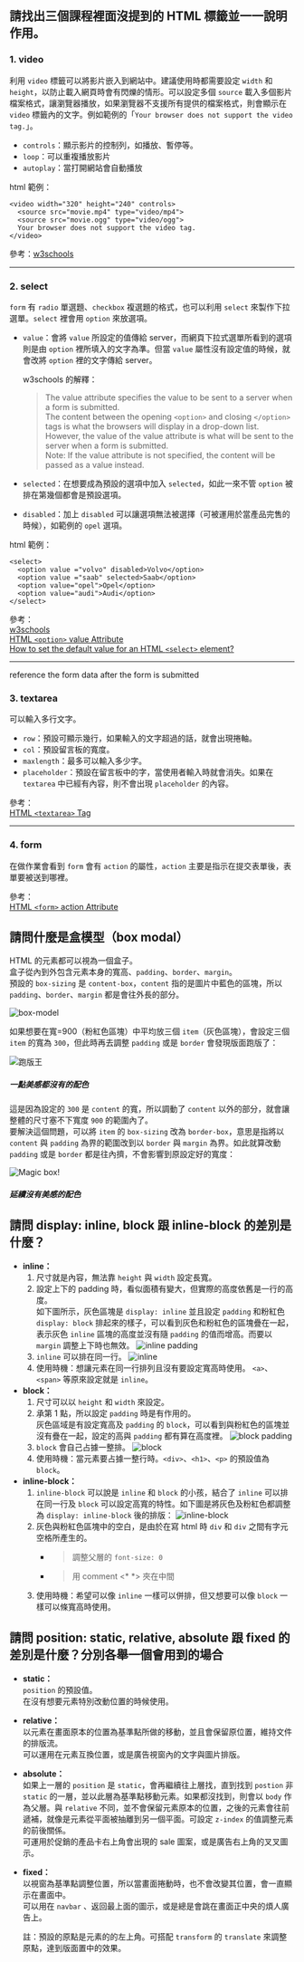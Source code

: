 ## 請找出三個課程裡面沒提到的 HTML 標籤並一一說明作用。
### 1. video  
利用 `video` 標籤可以將影片嵌入到網站中。建議使用時都需要設定 `width` 和 `height`，以防止載入網頁時會有閃爍的情形。可以設定多個 `source` 載入多個影片檔案格式，讓瀏覽器播放，如果瀏覽器不支援所有提供的檔案格式，則會顯示在 `video` 標籤內的文字。例如範例的「`Your browser does not support the video tag.`」。
* `controls`：顯示影片的控制列，如播放、暫停等。
* `loop`：可以重複播放影片
* `autoplay`：當打開網站會自動播放

html 範例：
```
<video width="320" height="240" controls>
  <source src="movie.mp4" type="video/mp4">
  <source src="movie.ogg" type="video/ogg">
  Your browser does not support the video tag.
</video>
```
參考：[w3schools](https://www.w3schools.com/tags/tryit.asp?filename=tryhtml5_video)

-----

### 2. select
`form` 有 `radio` 單選題、`checkbox` 複選題的格式，也可以利用 `select` 來製作下拉選單。`select` 裡會用 `option` 來放選項。  
* `value`：會將 `value` 所設定的值傳給 server，而網頁下拉式選單所看到的選項則是由 `option` 裡所填入的文字為準。但當 `value` 屬性沒有設定值的時候，就會改將 `option` 裡的文字傳給 server。

  w3schools 的解釋：
  >The value attribute specifies the value to be sent to a server when a form is submitted.  
  >The content between the opening `<option>` and closing `</option>` tags is what the browsers will display in a drop-down list. However, the value of the value attribute is what will be sent to the server when a form is submitted.  
  >Note: If the value attribute is not specified, the content will be passed as a value instead.

*  `selected`：在想要成為預設的選項中加入 `selected`，如此一來不管 `option` 被排在第幾個都會是預設選項。
* `disabled`：加上 `disabled` 可以讓選項無法被選擇（可被運用於當產品完售的時候），如範例的 `opel` 選項。

html 範例：
```
<select>
  <option value ="volvo" disabled>Volvo</option>
  <option value ="saab" selected>Saab</option>
  <option value="opel">Opel</option>
  <option value="audi">Audi</option>
</select>
```
參考：  
[w3schools](https://www.w3schools.com/tags/tryit.asp?filename=tryhtml_select)  
[HTML `<option>` value Attribute](https://www.w3schools.com/tags/att_option_value.asp)  
[How to set the default value for an HTML `<select>` element?](https://www.geeksforgeeks.org/how-to-set-the-default-value-for-an-html-select-element)

-----
reference the form data after the form is submitted

### 3. textarea
可以輸入多行文字。

* `row`：預設可顯示幾行，如果輸入的文字超過的話，就會出現捲軸。
* `col`：預設留言板的寬度。
* `maxlength`：最多可以輸入多少字。
* `placeholder`：預設在留言板中的字，當使用者輸入時就會消失。如果在 `textarea` 中已經有內容，則不會出現 `placeholder` 的內容。  
  
參考：  
[HTML `<textarea>` Tag](https://www.w3schools.com/tags/tag_textarea.asp)  

-----

### 4. form
在做作業會看到 `form` 會有 `action` 的屬性，`action` 主要是指示在提交表單後，表單要被送到哪裡。

參考：  
[HTML `<form>` action Attribute](https://www.w3schools.com/tags/att_form_action.asp)


## 請問什麼是盒模型（box modal）
HTML 的元素都可以視為一個盒子。  
盒子從內到外包含元素本身的寬高、`padding`、`border`、`margin`。  
預設的 `box-sizing` 是 `content-box`，`content` 指的是圖片中藍色的區塊，所以`padding`、`border`、`margin` 都是會往外長的部分。

![box-model](./hw3_img/box-model.png)

如果想要在寬=900（粉紅色區塊）中平均放三個 `item`（灰色區塊），會設定三個 `item` 的寬為 `300`，但此時再去調整 `padding` 或是 `border` 會發現版面跑版了：

![跑版王](./hw3_img/box-model2.png)
##### 一點美感都沒有的配色

這是因為設定的 `300` 是 `content` 的寬，所以調動了 `content` 以外的部分，就會讓整體的尺寸塞不下寬度 `900` 的範圍內了。  
要解決這個問題，可以將 `item` 的 `box-sizing` 改為 `border-box`，意思是指將以 `content` 與 `padding` 為界的範圍改到以 `border` 與 `margin` 為界。如此就算改動 `padding` 或是 `border` 都是往內擠，不會影響到原設定好的寬度：

![Magic box!](./hw3_img/box-model3.png)
##### 延續沒有美感的配色



## 請問 display: inline, block 跟 inline-block 的差別是什麼？

* **inline：**
  1. 尺寸就是內容，無法靠 `height` 與 `width` 設定長寬。
  2. 設定上下的 padding 時，看似面積有變大，但實際的高度依舊是一行的高度。  
     如下圖所示，灰色區塊是 `display: inline` 並且設定 `padding` 和粉紅色 `display: block` 排起來的樣子，可以看到灰色和粉紅色的區塊疊在一起，表示灰色 `inline` 區塊的高度並沒有隨 `padding` 的值而增高。而要以 `margin` 調整上下時也無效。
  ![inline padding](./hw3_img/inline.png)
  3. `inline` 可以排在同一行。
   ![inline](./hw3_img/inline2.png)
   4. 使用時機：想讓元素在同一行排列且沒有要設定寬高時使用。 `<a>`、`<span>` 等原來設定就是 `inline`。
* **block：**
  1. 尺寸可以以 `height` 和 `width` 來設定。
  2. 承第 1 點，所以設定 `padding` 時是有作用的。  
     灰色區域是有設定寬高及 `padding` 的 `block`，可以看到與粉紅色的區塊並沒有疊在一起，設定的高與 `padding` 都有算在高度裡。
   ![block padding](./hw3_img/block.png)
  3. `block` 會自己占據一整排。
   ![block](./hw3_img/block2.png)
   4. 使用時機：當元素要占據一整行時。`<div>`、`<h1>`、`<p>` 的預設值為 `block`。
* **inline-block：**
  1. `inline-block` 可以說是 `inline` 和 `block` 的小孩，結合了 `inline` 可以排在同一行及 `block` 可以設定高寬的特性。如下圖是將灰色及粉紅色都調整為 `display: inline-block` 後的排版：
   ![inline-block](./hw3_img/inline-block.png)
  2. 灰色與粉紅色區塊中的空白，是由於在寫 html 時 `div` 和 `div` 之間有字元空格所產生的。
     * > 調整父層的 `font-size: 0`
     * > 用 comment <* *> 夾在中間   
  3. 使用時機：希望可以像 `inline` 一樣可以併排，但又想要可以像 `block` 一樣可以條寬高時使用。

## 請問 position: static, relative, absolute 跟 fixed 的差別是什麼？分別各舉一個會用到的場合

* **static：**  
  `position` 的預設值。  
  在沒有想要元素特別改動位置的時候使用。
* **relative：**  
  以元素在畫面原本的位置為基準點所做的移動，並且會保留原位置，維持文件的排版流。  
  可以運用在元素互換位置，或是廣告視窗內的文字與圖片排版。
* **absolute：**  
  如果上一層的 `position` 是 `static`，會再繼續往上層找，直到找到 `postion` 非 `static` 的一層，並以此層為基準點移動元素。如果都沒找到，則會以 `body` 作為父層。與 `relative` 不同，並不會保留元素原本的位置，之後的元素會往前遞補，就像是元素從平面被抽離到另一個平面。可設定 `z-index` 的值調整元素的前後關係。  
  可運用於促銷的產品卡右上角會出現的 sale 圖案，或是廣告右上角的叉叉圖示。
* **fixed：**  
  以視窗為基準點調整位置，所以當畫面捲動時，也不會改變其位置，會一直顯示在畫面中。  
  可以用在 `navbar` 、返回最上面的圖示，或是總是會跳在畫面正中央的煩人廣告上。  

  註：預設的原點是元素的的左上角。可搭配 `transform` 的 `translate` 來調整原點，達到版面置中的效果。

